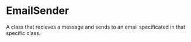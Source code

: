 # EmailSender
A class that recieves a message and sends to an email specificated in that specific class.
